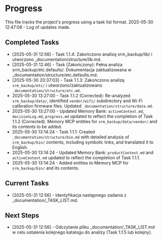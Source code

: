 # Progress

This file tracks the project's progress using a task list format.
2025-05-30 12:47:08 - Log of updates made.

## Completed Tasks

*   [2025-05-31 12:56] - Task 1.1.4: Zakończono analizę srm_backup/lib/ i utworzono _documentation/structure/lib.md.
*   [2025-05-31 12:46] - Task (Zakończony): Pełna analiza srm_backup/etc.defaults/. Dokumentacja zaktualizowana w _documentation/structure/etc.defaults.md.
*   [2025-05-30 20:37:03] - Task 1.1.3: Zakończono analizę `srm_backup/etc/` i utworzono/zaktualizowano `_documentation/structure/etc.md`.
*   2025-05-30 13:27:00 - Task 1.1.2 (Corrected): Re-analyzed `srm_backup/data/`, identified `vendor/wifi/` subdirectory and Wi-Fi calibration firmware files. Updated `_documentation/structure/data.md`.
*   2025-05-30 13:27:00 - Updated Memory Bank: `activeContext.md`, `decisionLog.md`, `progress.md` updated to reflect the completion of Task 1.1.2 (Corrected). Memory MCP entities for `srm_backup/data/vendor/` and its contents to be added.
*   2025-05-30 13:14:24 - Task 1.1.1: Created `_documentation/structure/bin.md` with detailed analysis of `srm_backup/bin/` contents, including symbolic links, and translated it to English.
*   2025-05-30 13:14:24 - Updated Memory Bank: `productContext.md` and `activeContext.md` updated to reflect the completion of Task 1.1.1.
*   2025-05-30 13:14:24 - Added entities to Memory MCP for `srm_backup/bin/` and its contents.

## Current Tasks

*   [2025-05-31 12:56] - Identyfikacja następnego zadania z _documentation/_TASK_LIST.md.

## Next Steps

*   [2025-05-31 12:56] - Odczytanie pliku _documentation/_TASK_LIST.md w celu ustalenia kolejnego katalogu do analizy (Task 1.1.5 lub kolejny).